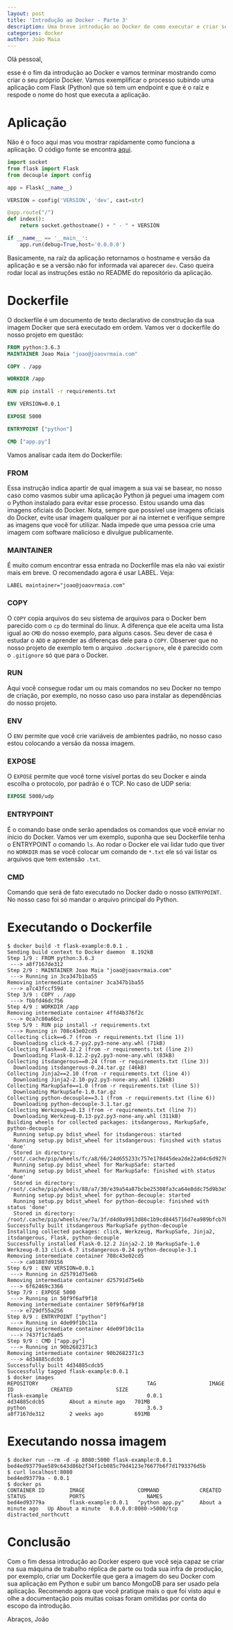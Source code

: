```yaml
---
layout: post
title: 'Introdução ao Docker - Parte 3'
description: Uma breve introdução ao Docker de como executar e criar seu primeiro container.
categories: docker
author: João Maia
---
```


Olá pessoal,

esse é o fim da introdução ao Docker e vamos terminar mostrando como criar o seu próprio Docker. Vamos exemplificar o processo subindo uma aplicação com Flask (Python) que só tem um endpoint e que é o raíz e respode o nome do host que executa a aplicação.

# Aplicação

Não é o foco aqui mas vou mostrar rapidamente como funciona a aplicação. O código fonte se encontra [aqui](https://github.com/jvrmaia/flask-docker-example).

```python
import socket
from flask import Flask
from decouple import config

app = Flask(__name__)

VERSION = config('VERSION', 'dev', cast=str)

@app.route("/")
def index():
    return socket.gethostname() + " - " + VERSION

if __name__ == '__main__':
    app.run(debug=True,host='0.0.0.0')
```

Basicamente, na raíz da aplicação retornamos o hostname e versão da aplicação e se a versão não for informada vai aparecer `dev`. Caso queira rodar local as instruções estão no README do repositório da aplicação.

# Dockerfile

O dockerfile é um documento de texto declarativo de construção da sua imagem Docker que será executado em ordem. Vamos ver o dockerfile do nosso projeto em questão:

```dockerfile
FROM python:3.6.3
MAINTAINER Joao Maia "joao@joaovrmaia.com"

COPY . /app

WORKDIR /app

RUN pip install -r requirements.txt

ENV VERSION=0.0.1

EXPOSE 5000

ENTRYPOINT ["python"]

CMD ["app.py"]
```

Vamos analisar cada item do Dockerfile:

### FROM

Essa instrução indica apartir de qual imagem a sua vai se basear, no nosso caso como vasmos subir uma aplicação Python já peguei uma imagem com o Python instalado para evitar esse processo. Estou usando uma das imagens oficiais do Docker. Nota, sempre que possível use imagens oficiais do Docker, evite usar imagem qualquer por ai na internet e verifique sempre as imagens que você for utilizar. Nada impede que uma pessoa crie uma imagem com software malicioso e divulgue publicamente.

### MAINTAINER

É muito comum encontrar essa entrada no Dockerfile mas ela não vai existir mais em breve. O recomendado agora é usar LABEL. Veja:

```
LABEL maintainer="joao@joaovrmaia.com"
```

### COPY

O `COPY` copia arquivos do seu sistema de arquivos para o Docker bem parecido com o `cp` do terminal do linux. A diferença que ele aceita uma lista igual ao `CMD` do nosso exemplo, para alguns casos. Seu dever de casa é estudar o `ADD` e aprender as diferenças dele para o `COPY`. Observer que no nosso projeto de exemplo tem o arquivo `.dockerignore`, ele é parecido com o `.gitignore` só que para o Docker.

### RUN

Aqui você consegue rodar um ou mais comandos no seu Docker no tempo de criação, por exemplo, no nosso caso uso para instalar as dependências do nosso projeto.

### ENV

O `ENV` permite que você crie variáveis de ambientes padrão, no nosso caso estou colocando a versão da nossa imagem.

### EXPOSE

O `EXPOSE` permite que você torne visível portas do seu Docker e ainda escolha o protocolo, por padrão é o TCP. No caso de UDP seria:

```dockerfile
EXPOSE 5000/udp
```

### ENTRYPOINT

É o comando base onde serão apendados os comandos que você enviar no ínicio do Docker. Vamos ver um exemplo, suponha que seu Dockerfile tenha o ENTRYPOINT o comando `ls`. Ao rodar o Docker ele vai lidar tudo que tiver no `WORKDIR` mas se você colocar um comando de `*.txt` ele só vai listar os arquivos que tem extensão `.txt`.

### CMD

Comando que será de fato executado no Docker dado o nosso `ENTRYPOINT`. No nosso caso foi só mandar o arquivo principal do Python.

# Executando o Dockerfile

```
$ docker build -t flask-example:0.0.1 .
Sending build context to Docker daemon  8.192kB
Step 1/9 : FROM python:3.6.3
 ---> a8f7167de312
Step 2/9 : MAINTAINER Joao Maia "joao@joaovrmaia.com"
 ---> Running in 3ca347b1ba55
Removing intermediate container 3ca347b1ba55
 ---> a7c43fccf59d
Step 3/9 : COPY . /app
 ---> fbbfd46dc756
Step 4/9 : WORKDIR /app
Removing intermediate container 4ffd4b376f2c
 ---> 0ca7c80a6bc2
Step 5/9 : RUN pip install -r requirements.txt
 ---> Running in 708c43e02cd5
Collecting click==6.7 (from -r requirements.txt (line 1))
  Downloading click-6.7-py2.py3-none-any.whl (71kB)
Collecting Flask==0.12.2 (from -r requirements.txt (line 2))
  Downloading Flask-0.12.2-py2.py3-none-any.whl (83kB)
Collecting itsdangerous==0.24 (from -r requirements.txt (line 3))
  Downloading itsdangerous-0.24.tar.gz (46kB)
Collecting Jinja2==2.10 (from -r requirements.txt (line 4))
  Downloading Jinja2-2.10-py2.py3-none-any.whl (126kB)
Collecting MarkupSafe==1.0 (from -r requirements.txt (line 5))
  Downloading MarkupSafe-1.0.tar.gz
Collecting python-decouple==3.1 (from -r requirements.txt (line 6))
  Downloading python-decouple-3.1.tar.gz
Collecting Werkzeug==0.13 (from -r requirements.txt (line 7))
  Downloading Werkzeug-0.13-py2.py3-none-any.whl (311kB)
Building wheels for collected packages: itsdangerous, MarkupSafe, python-decouple
  Running setup.py bdist_wheel for itsdangerous: started
  Running setup.py bdist_wheel for itsdangerous: finished with status 'done'
  Stored in directory: /root/.cache/pip/wheels/fc/a8/66/24d655233c757e178d45dea2de22a04c6d92766abfb741129a
  Running setup.py bdist_wheel for MarkupSafe: started
  Running setup.py bdist_wheel for MarkupSafe: finished with status 'done'
  Stored in directory: /root/.cache/pip/wheels/88/a7/30/e39a54a87bcbe25308fa3ca64e8ddc75d9b3e5afa21ee32d57
  Running setup.py bdist_wheel for python-decouple: started
  Running setup.py bdist_wheel for python-decouple: finished with status 'done'
  Stored in directory: /root/.cache/pip/wheels/ee/7a/3f/d4d0a9913d86c1b9cd8445716d7ea989bfcb7be840257a58e0
Successfully built itsdangerous MarkupSafe python-decouple
Installing collected packages: click, Werkzeug, MarkupSafe, Jinja2, itsdangerous, Flask, python-decouple
Successfully installed Flask-0.12.2 Jinja2-2.10 MarkupSafe-1.0 Werkzeug-0.13 click-6.7 itsdangerous-0.24 python-decouple-3.1
Removing intermediate container 708c43e02cd5
 ---> ca01887d9156
Step 6/9 : ENV VERSION=0.0.1
 ---> Running in d25791d75e6b
Removing intermediate container d25791d75e6b
 ---> 6f62469c3366
Step 7/9 : EXPOSE 5000
 ---> Running in 50f9f6af9f18
Removing intermediate container 50f9f6af9f18
 ---> e729df55a256
Step 8/9 : ENTRYPOINT ["python"]
 ---> Running in 4de09f10c11a
Removing intermediate container 4de09f10c11a
 ---> 7437f1c7da05
Step 9/9 : CMD ["app.py"]
 ---> Running in 90b2682371c3
Removing intermediate container 90b2682371c3
 ---> 4d34885cdcb5
Successfully built 4d34885cdcb5
Successfully tagged flask-example:0.0.1
$ docker images
REPOSITORY                                   TAG                 IMAGE ID            CREATED              SIZE
flask-example                                0.0.1               4d34885cdcb5        About a minute ago   701MB
python                                       3.6.3               a8f7167de312        2 weeks ago          691MB
```

# Executando nossa imagem

```
$ docker run --rm -d -p 8080:5000 flask-example:0.0.1
bed4ed93779ae589c643d86b2f34f1cb085c79d4123e76677b6f7d1793376d5b
$ curl localhost:8080
bed4ed93779a - 0.0.1
$ docker ps
CONTAINER ID        IMAGE                 COMMAND             CREATED              STATUS              PORTS                    NAMES
bed4ed93779a        flask-example:0.0.1   "python app.py"     About a minute ago   Up About a minute   0.0.0.0:8080->5000/tcp   distracted_northcutt
```

# Conclusão

Com o fim dessa introdução ao Docker espero que você seja capaz se criar na sua máquina de trabalho réplica de parte ou toda sua infra de produção, por exemplo, criar um Dockerfile que gera a imagem do seu Docker com sua aplicação em Python e subir um banco MongoDB para ser usado pela aplicação. Recomendo agora que você pratique mais o que foi visto aqui e olhe a documentação pois muitas coisas foram omitidas por conta do escopo da introdução.   

Abraços, João
